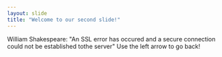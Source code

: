 ```yaml
---
layout: slide
title: "Welcome to our second slide!"
---
```

William Shakespeare: "An SSL error has occured and a secure connection could not be established tothe server"
Use the left arrow to go back!
